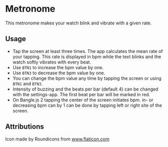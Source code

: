 # Metronome

This metronome makes your watch blink and vibrate with a given rate.

## Usage

* Tap the screen at least three times. The app calculates the mean rate of your tapping. This rate is displayed in bpm while the text blinks and the watch softly vibrates with every beat.
* Use `BTN1` to increase the bpm value by one.
* Use `BTN3` to decrease the bpm value by one.
* You can change the bpm value any time by tapping the screen or using `BTN1` and `BTN3`.
* Intensity of buzzing and the beats per bar (default 4) can be changed with the settings-app. The first beat per bar will be marked in red.
* On Bangle.js 2 tapping the center of the screen initiates bpm. in- or decreasing bpm can by 1 can be done by tapping left or right site of the screen.

## Attributions

Icon made by Roundicons from www.flaticon.com
